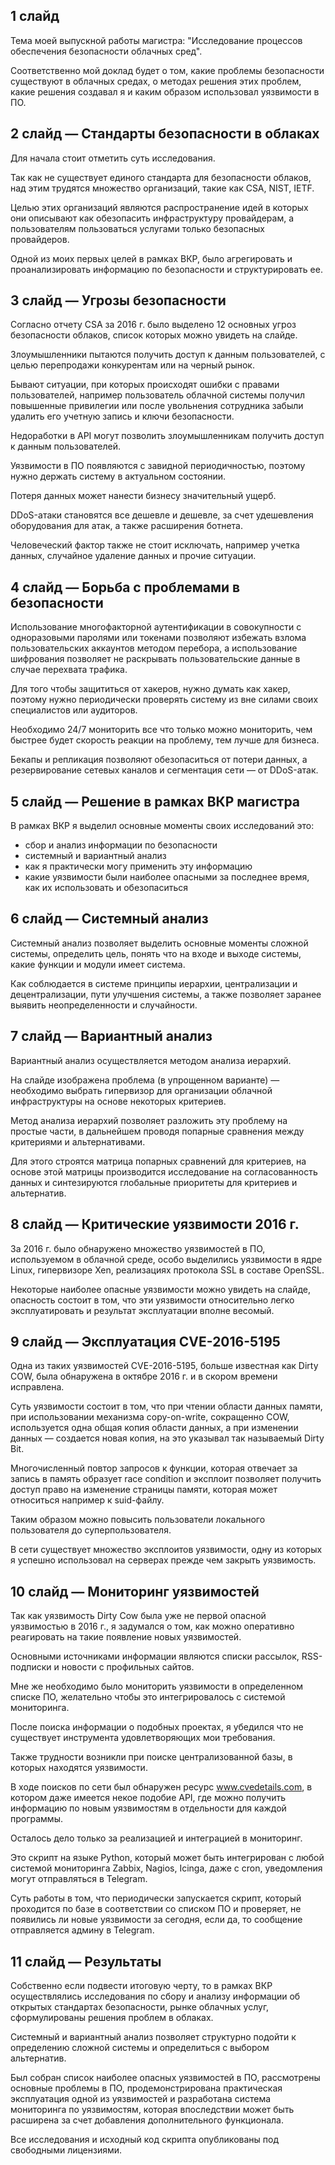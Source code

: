 ## 1 слайд

Тема моей выпускной работы магистра: "Исследование процессов обеспечения безопасности облачных сред".

Соответственно мой доклад будет о том, какие проблемы безопасности существуют в облачных средах, о методах решения этих проблем, какие решения создавал я и каким образом использовал уязвимости в ПО.

## 2 слайд — Стандарты безопасности в облаках

Для начала стоит отметить суть исследования.

Так как не существует единого стандарта для безопасности облаков, над этим трудятся множество организаций, такие как CSA, NIST, IETF.

Целью этих организаций являются распространение идей в которых они описывают как обезопасить инфраструктуру провайдерам, а пользователям пользоваться услугами только безопасных провайдеров.

Одной из моих первых целей в рамках ВКР, было агрегировать и проанализировать информацию по безопасности и структурировать ее.

## 3 слайд — Угрозы безопасности

Согласно отчету CSA за 2016 г. было выделено 12 основных угроз безопасности облаков, список которых можно увидеть на слайде.

Злоумышленники пытаются получить доступ к данным пользователей, с целью перепродажи конкурентам или на черный рынок.

Бывают ситуации, при которых происходят ошибки с правами пользователей, например пользователь облачной системы получил повышенные привилегии или после увольнения сотрудника забыли удалить его учетную запись и ключи безопасности.

Недоработки в API могут позволить злоумышленникам получить доступ к данным пользователей.

Уязвимости в ПО появляются с завидной периодичностью, поэтому нужно держать систему в актуальном состоянии.

Потеря данных может нанести бизнесу значительный ущерб.

DDoS-атаки становятся все дешевле и дешевле, за счет удешевления оборудования для атак, а также расширения ботнета.

Человеческий фактор также не стоит исключать, например учетка данных, случайное удаление данных и прочие ситуации.

## 4 слайд — Борьба с проблемами в безопасности

Использование многофакторной аутентификации в совокупности с одноразовыми паролями или токенами позволяют избежать взлома пользовательских аккаунтов методом перебора, а использование шифрования позволяет не раскрывать пользовательские данные в случае перехвата трафика.

Для того чтобы защититься от хакеров, нужно думать как хакер, поэтому нужно периодически проверять систему из вне силами своих специалистов или аудиторов.

Необходимо 24/7 мониторить все что только можно мониторить, чем быстрее будет скорость реакции на проблему, тем лучше для бизнеса.

Бекапы и репликация позволяют обезопаситься от потери данных, а резервирование сетевых каналов и сегментация сети — от DDoS-атак.

## 5 слайд — Решение в рамках ВКР магистра

В рамках ВКР я выделил основные моменты своих исследований это:
* сбор и анализ информации по безопасности
* системный и вариантный анализ
* как я практически могу применить эту информацию
* какие уязвимости были наиболее опасными за последнее время, как их использовать и обезопаситься

## 6 слайд — Системный анализ

Системный анализ позволяет выделить основные моменты сложной системы, определить цель, понять что на входе и выходе системы, какие функции и модули имеет система.

Как соблюдается в системе принципы иерархии, централизации и децентрализации, пути улучшения системы, а также позволяет заранее выявить неопределенности и случайности.

## 7 слайд — Вариантный анализ

Вариантный анализ осуществляется методом анализа иерархий.

На слайде изображена проблема (в упрощенном варианте) — необходимо выбрать гипервизор для организации облачной инфраструктуры на основе некоторых критериев.

Метод анализа иерархий позволяет разложить эту проблему на простые части, в дальнейшем проводя попарные сравнения между критериями и альтернативами.

Для этого строятся матрица попарных сравнений для критериев, на основе этой матрицы производится исследование на согласованность данных и синтезируются глобальные приоритеты для критериев  и альтернатив.

## 8 слайд — Критические уязвимости 2016 г.

За 2016 г. было обнаружено множество уязвимостей в ПО, используемом в облачной среде, особо выделились уязвимости в ядре Linux, гипервизоре Xen, реализациях протокола SSL в составе OpenSSL.

Некоторые наиболее опасные уязвимости можно увидеть на слайде, опасность состоит в том, что эти уязвимости относительно легко эксплуатировать и результат эксплуатации вполне весомый.

## 9 слайд — Эксплуатация CVE-2016-5195

Одна из таких уязвимостей CVE-2016-5195, больше известная как Dirty COW, была обнаружена в октябре 2016 г. и в скором времени исправлена.

Суть уязвимости состоит в том, что при чтении области данных памяти, при использовании механизма copy-on-write, сокращенно COW, используется одна общая копия области данных, а при изменении данных — создается новая копия, на это указывал так называемый Dirty Bit.

Многочисленный повтор запросов к функции, которая отвечает за запись в память образует race condition и эксплоит позволяет получить доступ право на изменение страницы памяти, которая может относиться например к suid-файлу.

Таким образом можно повысить пользователи локального пользователя до суперпользователя.

В сети существует множество эксплоитов уязвимости, одну из которых я успешно использовал на серверах прежде чем закрыть уязвимость.

## 10 слайд — Мониторинг уязвимостей

Так как уязвимость Dirty Cow была уже не первой опасной уязвимостью в 2016 г., я задумался о том, как можно оперативно реагировать на такие появление новых уязвимостей.

Основными источниками информации являются списки рассылок, RSS-подписки и новости с профильных сайтов.

Мне же необходимо было мониторить уязвимости в определенном списке ПО, желательно чтобы это интегрировалось с системой мониторинга.

После поиска информации о подобных проектах, я убедился что не существует инструмента удовлетворяющих мои требования.

Также трудности возникли при поиске централизованной базы, в которых находятся уязвимости.

В ходе поисков по сети был обнаружен ресурс www.cvedetails.com, в котором даже имеется некое подобие API, где можно получить информацию по новым уязвимостям в отдельности для каждой программы.

Осталось дело только за реализацией и интеграцией в мониторинг.

Это скрипт на языке Python, который может быть интегрирован с любой системой мониторинга Zabbix, Nagios, Icinga, даже с cron, уведомления могут отправляться в Telegram.

Суть работы в том, что периодически запускается скрипт, который проходится по базе в соответствии со списком ПО и проверяет, не появились ли новые уязвимости за сегодня, если да, то сообщение отправляется админу в Telegram.

## 11 слайд — Результаты

Собственно если подвести итоговую черту, то в рамках ВКР осуществлялись исследования по сбору и анализу информации об открытых стандартах безопасности, рынке облачных услуг, сформулированы решения проблем в облаках.

Системный и вариантный анализ позволяет структурно подойти к определению сложной системы и определиться с выбором альтернатив.

Был собран список наиболее опасных уязвимостей в ПО, рассмотрены основные проблемы в ПО, продемонстрирована практическая эксплуатация одной из уязвимостей и разработана система мониторинга по уязвимостям, которая впоследствии может быть расширена за счет добавления дополнительного функционала.

Все исследования и исходный код скрипта опубликованы под свободными лицензиями.
